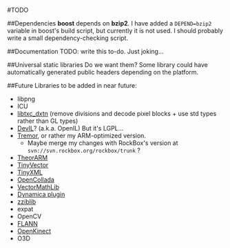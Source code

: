 #TODO

##Dependencies
__boost__ depends on __bzip2__. I have added a <code>DEPEND=bzip2</code> variable in boost's build script, but currently it is not used. I should probably write a small dependency-checking script.

##Documentation
TODO: write this to-do. Just joking…

##Universal static libraries
Do we want them? Some library could have automatically generated public headers depending on the platform.

##Future
Libraries to be added in near future:

* libpng
* ICU
* [libtxc_dxtn](http://homepage.hispeed.ch/rscheidegger/dri_experimental/s3tc_index.html) (remove divisions and decode pixel blocks + use std types rather than GL types)
* [DevIL](http://openil.sourceforge.net/)? (a.k.a. OpenIL) But it's LGPL…
* [Tremor](http://wiki.xiph.org/Tremor), or rather my ARM-optimized version.
    * Maybe merge my changes with RockBox's version at <code>svn://svn.rockbox.org/rockbox/trunk</code> ?
* [TheorARM](http://wss.co.uk/pinknoise/theorarm/)
* [TinyVector](http://code.google.com/p/tinyvector/)
* [TinyXML](http://www.grinninglizard.com/tinyxml/)
* [OpenCollada](http://code.google.com/p/opencollada/)
* [VectorMathLib](http://code.google.com/p/bullet/)
* [Dynamica plugin](http://code.google.com/p/dynamica/)
* [zziblib](http://zziplib.sourceforge.net/)
* expat
* OpenCV
* [FLANN](http://www.cs.ubc.ca/~mariusm/index.php/FLANN/FLANN)
* [OpenKinect](http://openkinect.org/)
* O3D



